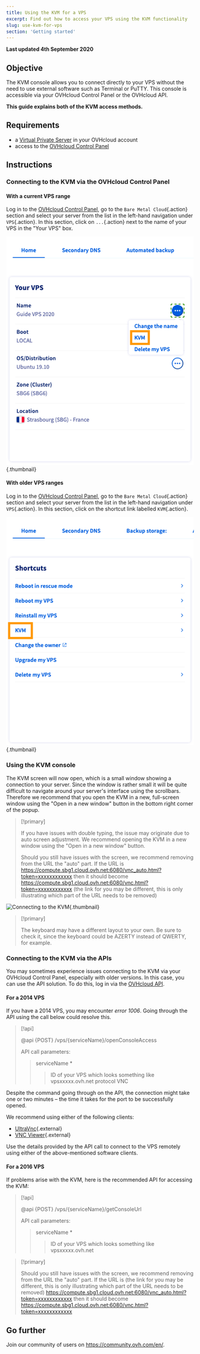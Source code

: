 ```yaml
---
title: Using the KVM for a VPS
excerpt: Find out how to access your VPS using the KVM functionality
slug: use-kvm-for-vps
section: 'Getting started'
---
```


**Last updated 4th September 2020**

## Objective

The KVM console allows you to connect directly to your VPS without the need to use external software such as Terminal or PuTTY. This console is accessible via your OVHcloud Control Panel or the OVHcloud API.  

**This guide explains both of the KVM access methods.**

## Requirements

- a [Virtual Private Server](https://www.ovhcloud.com/asia/vps/) in your OVHcloud account
- access to the [OVHcloud Control Panel](https://ca.ovh.com/auth/?action=gotomanager)

## Instructions

### Connecting to the KVM via the OVHcloud Control Panel

#### With a current VPS range

Log in to the [OVHcloud Control Panel](https://ca.ovh.com/auth/?action=gotomanager), go to the `Bare Metal Cloud`{.action} section and select your server from the list in the left-hand navigation under `VPS`{.action}. In this section, click on `...`{.action} next to the name of your VPS in the "Your VPS" box.

![Open KVM](images/kvm-new1.png){.thumbnail}

#### With older VPS ranges

Log in to the [OVHcloud Control Panel](https://ca.ovh.com/auth/?action=gotomanager), go to the `Bare Metal Cloud`{.action} section and select your server from the list in the left-hand navigation under `VPS`{.action}. In this section, click on the shortcut link labelled `KVM`{.action}.

![Click on the KVM button](images/kvm-new2.png){.thumbnail}

### Using the KVM console

The KVM screen will now open, which is a small window showing a connection to your server. Since the window is rather small it will be quite difficult to navigate around your server's interface using the scrollbars. Therefore we recommend that you open the KVM in a new, full-screen window using the "Open in a new window" button in the bottom right corner of the popup.

> [!primary]
>
> If you have issues with double typing, the issue may originate due to auto screen adjustment. We recommend opening the KVM in a new window using the "Open in a new window" button.
>
> Should you still have issues with the screen, we recommend removing from the URL the "auto" part. If the URL is https://compute.sbg1.cloud.ovh.net:6080/vnc_auto.html?token=xxxxxxxxxxxx then it should become https://compute.sbg1.cloud.ovh.net:6080/vnc.html?token=xxxxxxxxxxxx (the link for you may be different, this is only illustrating which part of the URL needs to be removed)
>

![Connecting to the KVM](images/kvm_screen.png){.thumbnail}

> [!primary]
>
> The keyboard may have a different layout to your own. Be sure to check it, since the keyboard could be AZERTY instead of QWERTY, for example.
>

### Connecting to the KVM via the APIs

You may sometimes experience issues connecting to the KVM via your OVHcloud Control Panel, especially with older versions. In this case, you can use the API solution. To do this, log in via the [OVHcloud API](https://ca.api.ovh.com/).

#### For a 2014 VPS

If you have a 2014 VPS, you may encounter *error 1006*. Going through the API using the call below could resolve this.

> [!api]
>
> @api {POST} /vps/{serviceName}/openConsoleAccess
>
> API call parameters:
>
>> serviceName *
>>> ID of your VPS which looks something like vpsxxxxx.ovh.net
>> protocol
>>> VNC

Despite the command going through on the API, the connection might take one or two minutes – the time it takes for the port to be successfully opened.

We recommend using either of the following clients:

- [UltraVnc](https://www.uvnc.com/downloads/ultravnc.html){.external}
- [VNC Viewer](https://www.realvnc.com/en/connect/download/viewer/){.external}

Use the details provided by the API call to connect to the VPS remotely using either of the above-mentioned software clients.

#### For a 2016 VPS

If problems arise with the KVM, here is the recommended API for accessing the KVM:

> [!api]
>
> @api {POST} /vps/{serviceName}/getConsoleUrl
>
> API call parameters:
>
>> serviceName *
>>> ID of your VPS which looks something like vpsxxxxx.ovh.net
>

> [!primary]
>
> Should you still have issues with the screen, we recommend removing from the URL the "auto" part. If the URL is (the link for you may be different, this is only illustrating which part of the URL needs to be removed) https://compute.sbg1.cloud.ovh.net:6080/vnc_auto.html?token=xxxxxxxxxxxx then it should become https://compute.sbg1.cloud.ovh.net:6080/vnc.html?token=xxxxxxxxxxxx
>

## Go further

Join our community of users on <https://community.ovh.com/en/>.
